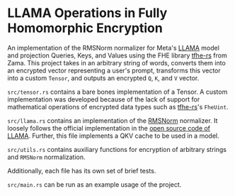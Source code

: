 # LLAMA Operations in Fully Homomorphic Encryption

An implementation of the RMSNorm normalizer for Meta's
[LLAMA](https://github.com/meta-llama/llama/tree/main) model and projection
Queries, Keys, and Values using the FHE library
[tfhe-rs](https://github.com/zama-ai/tfhe-rs?tab=readme-ov-file#a-simple-example)
from Zama. This project takes in an arbitrary string of words, converts them into an encrypted vector representing a user's prompt, transforms this vector into a custom `Tensor`, and outputs an encrypted `Q`, `K`, and `V` vector.

`src/tensor.rs` contains a bare bones implementation of a Tensor. A custom implementation was developed because of the lack of support for mathematical operations of encrypted data types such as [tfhe-rs](https://github.com/zama-ai/tfhe-rs?tab=readme-ov-file#a-simple-example)'s `FheUint`.

`src/llama.rs` contains an implementation of the [RMSNorm](https://arxiv.org/abs/1910.07467) normalizer. It loosely follows the official implementation in the [open source code of LLAMA](https://github.com/meta-llama/llama/). Further, this file implements a QKV cache to be used in a model.

`src/utils.rs` contains auxiliary functions for encryption of arbitrary strings and `RMSNorm` normalization.

Additionally, each file has its own set of brief tests.

`src/main.rs` can be run as an example usage of the project.